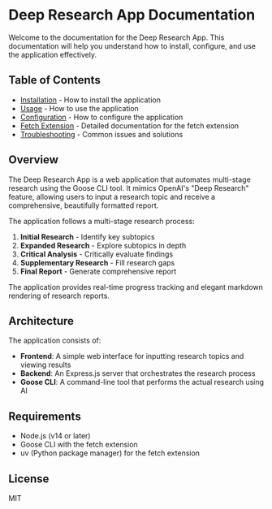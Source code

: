 # Deep Research App Documentation

Welcome to the documentation for the Deep Research App. This documentation will help you understand how to install, configure, and use the application effectively.

## Table of Contents

- [Installation](installation.md) - How to install the application
- [Usage](usage.md) - How to use the application
- [Configuration](configuration.md) - How to configure the application
- [Fetch Extension](fetch-extension.md) - Detailed documentation for the fetch extension
- [Troubleshooting](troubleshooting.md) - Common issues and solutions

## Overview

The Deep Research App is a web application that automates multi-stage research using the Goose CLI tool. It mimics OpenAI's "Deep Research" feature, allowing users to input a research topic and receive a comprehensive, beautifully formatted report.

The application follows a multi-stage research process:

1. **Initial Research** - Identify key subtopics
2. **Expanded Research** - Explore subtopics in depth
3. **Critical Analysis** - Critically evaluate findings
4. **Supplementary Research** - Fill research gaps
5. **Final Report** - Generate comprehensive report

The application provides real-time progress tracking and elegant markdown rendering of research reports.

## Architecture

The application consists of:

- **Frontend**: A simple web interface for inputting research topics and viewing results
- **Backend**: An Express.js server that orchestrates the research process
- **Goose CLI**: A command-line tool that performs the actual research using AI

## Requirements

- Node.js (v14 or later)
- Goose CLI with the fetch extension
- uv (Python package manager) for the fetch extension

## License

MIT

